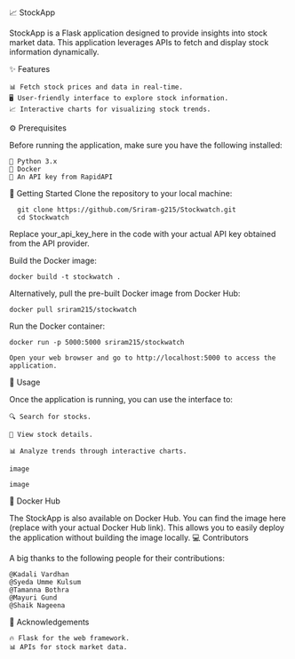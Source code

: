 📈 StockApp

StockApp is a Flask application designed to provide insights into stock market data. This application leverages APIs to fetch and display stock information dynamically.

✨ Features

    📊 Fetch stock prices and data in real-time.
    🖥️ User-friendly interface to explore stock information.
    📈 Interactive charts for visualizing stock trends.

⚙️ Prerequisites

Before running the application, make sure you have the following installed:

    🐍 Python 3.x
    🐋 Docker
    🔑 An API key from RapidAPI

🚀 Getting Started
Clone the repository to your local machine:

```
  git clone https://github.com/Sriram-g215/Stockwatch.git
  cd Stockwatch
```
    

Replace your_api_key_here in the code with your actual API key obtained from the API provider.

Build the Docker image:
```
docker build -t stockwatch .
```
Alternatively, pull the pre-built Docker image from Docker Hub:

```
docker pull sriram215/stockwatch
```
Run the Docker container:

    docker run -p 5000:5000 sriram215/stockwatch

    Open your web browser and go to http://localhost:5000 to access the application.

📝 Usage

Once the application is running, you can use the interface to:

    🔍 Search for stocks.

    📃 View stock details.

    📊 Analyze trends through interactive charts.

    image

    image

🐳 Docker Hub

The StockApp is also available on Docker Hub. You can find the image here (replace with your actual Docker Hub link). This allows you to easily deploy the application without building the image locally.
💻 Contributors

A big thanks to the following people for their contributions:

    @Kadali Vardhan
    @Syeda Umme Kulsum
    @Tamanna Bothra
    @Mayuri Gund
    @Shaik Nageena

🙏 Acknowledgements

    🔥 Flask for the web framework.
    📊 APIs for stock market data.


